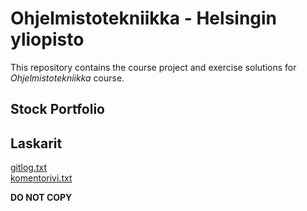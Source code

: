 # Ohjelmistotekniikka - Helsingin yliopisto

This repository contains the course project and exercise solutions for <I>Ohjelmistotekniikka</I> course.

## Stock Portfolio

## Laskarit

[gitlog.txt](https://github.com/shiftleino/stockPortfolio/blob/main/laskarit/viikko1/gitlog.txt)<br>
[komentorivi.txt](https://github.com/shiftleino/stockPortfolio/blob/main/laskarit/viikko1/komentorivi.txt)


<b>DO NOT COPY</b>
